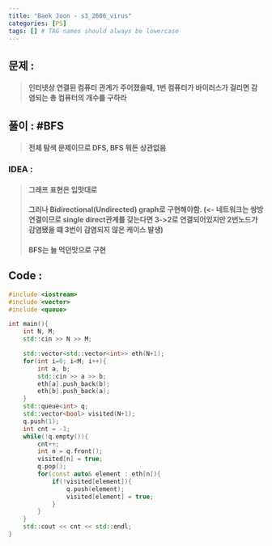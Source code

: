 ```yaml
---
title: "Baek Joon - s3_2606_virus"
categories: [PS]
tags: [] # TAG names should always be lowercase
---
```

## 문제 :
> #### 인터넷상 연결된 컴퓨터 관계가 주어졌을때, 1번 컴퓨터가 바이러스가 걸리면 감염되는 총 컴퓨터의 개수를 구하라

## 풀이 : #BFS
> #### 전체 탐색 문제이므로 DFS, BFS 뭐든 상관없음

### IDEA : 
> #### 그래프 표현은 입맛대로
> #### 그러나 Bidirectional(Undirected) graph로 구현해야함. (<- 네트워크는 쌍방연결이므로 single direct관계를 갖는다면 3->2로 연결되어있지만 2번노드가 감염됐을 떄 3번이 감염되지 않은 케이스 발생)
> #### BFS는 늘 먹던맛으로 구현

## Code :
```cpp
#include <iostream>
#include <vector>
#include <queue>

int main(){
    int N, M;
    std::cin >> N >> M;

    std::vector<std::vector<int>> eth(N+1);
    for(int i=0; i<M; i++){
        int a, b;
        std::cin >> a >> b;
        eth[a].push_back(b);
        eth[b].push_back(a);
    }
    std::queue<int> q;
    std::vector<bool> visited(N+1);
    q.push(1);
    int cnt = -1;
    while(!q.empty()){
        cnt++;
        int n = q.front();
        visited[n] = true;
        q.pop();
        for(const auto& element : eth[n]){
            if(!visited[element]){
                q.push(element);
                visited[element] = true;
            }
        }
    }
    std::cout << cnt << std::endl;
}
```
